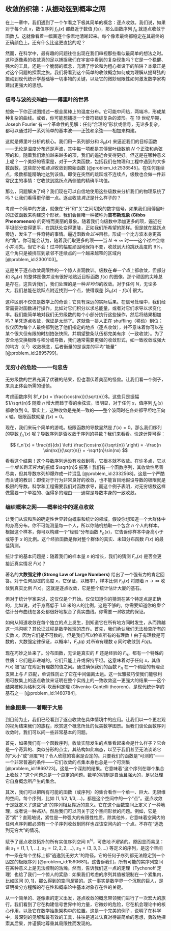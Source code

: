 ## 收敛的织锦：从振动弦到概率之网

在上一章中，我们遇到了一个乍看之下极其简单的概念：逐点收敛。我们说，如果对于每个点 $x$，数值序列 $f_n(x)$ 都趋近于数值 $f(x)$，那么函数序列 $f_n$ 就逐点收敛于函数 $f$。这就像看着一幅画逐个像素地清晰起来。每个像素最终都稳定在其最终的正确颜色上。还有什么比这更直接的呢？

然而，在科学中，最有趣的问题往往出现在我们审视那些看似最简单的想法之时。这种逐像素的收敛真的足以捕捉我们在宇宙中看到的复杂现象吗？它是一个稳健、强大的工具，还是一个脆弱的概念，充满了悖论和为粗心者设下的陷阱？本章正是对这个问题的探索之旅。我们将看到这个简单的收敛概念如何成为理解从提琴弦的振动到现代统计学基础等一切事物的关键，以及它的微妙局限性如何激发数学家构建出更强大的思想。

### 信号与波的交响曲——傅里叶的世界

想象一下你正试图描述一根金属棒上的温度分布。它可能中间热，两端冷，形成某种复杂的曲线。或者，你可能想捕捉一个音符错综复杂的波形。在 19 世纪早期，Joseph Fourier 有一个革命性的见解：任何“合理的”形状或信号，无论多复杂，都可以通过将一系列简单的基本波——正弦和余弦——相加来构建。

这就是傅里叶分析的核心。我们用一系列部分和 $S_N(x)$ 来逼近我们的目标函数——无论是温度分布还是声波，其中每一项都是其傅里叶级数前 $N$ 个正弦和余弦项的和。随着我们添加越来越多的项，我们的逼近会变得更好。但这是在哪种意义上呢？一个美好的答案是，对于一大类函数，包括我们在物理和工程中遇到的大多数函数，这些部分和*逐点*收敛到原始函数 [@problem_id:2536545]。在任何连续点，级数都能精确地达到该值。即使在突然的跳跃或不连续点，级数也会做一件非常民主的事情：它收敛到跳跃点两侧值的精确平均值。

那么，问题解决了吗？我们现在可以自信地使用这些级数来分析我们的物理系统了吗？让我们看得更仔细一点。逐点收敛*真正*是什么样子的？

考虑一个简单的方波，就像在“开”和“关”之间切换的数字信号。如果我们用傅里叶的正弦函数来构建这个形状，我们会目睹一种被称为**吉布斯现象 (Gibbs Phenomenon)** 的奇特而美丽的景象。随着我们向级数中添加更多的项，逼近在平坦部分变得更平，在跳跃处变得更陡，正如我们所希望的那样。但是就在跳跃点旁边，发生了一件奇特的事情。逼近函数会*过冲*目标，形成一个比方波本身更高的“角”。你可能会认为，随着我们取更多的项——当 $N \to \infty$ 时——这个过冲会缩小并消失。但它不会！过冲的幅度顽固地保持不变，收敛到大约跳跃高度的 $9\%$。这个角只是被挤压到紧邻不连续点的一个越来越窄的区域内 [@problem_id:2300103]。

这是关于逐点收敛局限性的一个惊人直观教训。级数在*每一个点*上都收敛，但部分和 $S_N(x)$ 的整体图像并没有很好地贴近目标函数 $f(x)$ 的图像。那个顽固的尖峰总是存在。这告诉我们，我们处理的是一种*非均匀*的收敛。对于任何 $N$，无论多大，我们总能在跳跃点附近找到一个点，使得误差 $|S_N(x) - f(x)|$ 很大。

这种区别不仅仅是数学上的奇谈；它具有深远的实际后果。在信号处理中，我们经常需要对函数进行操作，比如对它们积分以求总能量，或者对它们求导以求变化率。我们能简单地对我们无穷级数的每个小部分执行这些操作，然后将结果相加吗？单凭逐点收敛，保证是太弱了。这就像一排人正在 shuffling（移动）到位；仅仅因为每个人最终都到达了他们指定的地点（逐点收敛），并不意味着你可以在某个很大但有限的时刻拍张快照，并期望整条队伍都完美有序（一致收敛）。为了安全地交换极限与积分或导数，我们通常需要更强的收敛形式，如一致收敛或强大的均方（$L^2$）收敛概念，后者衡量的是误差的平均“能量” [@problem_id:2895799]。

### 无穷小的危险——一句忠告

无穷级数的世界充满了优雅的结果，但也潜伏着美丽的怪兽。让我们看一个例子，来真正体会所需的谨慎。

考虑函数序列 $f_n(x) = \frac{\cos(nx)}{\sqrt{n}}$。这些只是振幅 $1/\sqrt{n}$ 随着 $n$ 增大而趋于零的余弦波。很明显，对于任何 $x$，值序列 $f_n(x)$ 都收敛到 $0$。事实上，这种收敛是完美一致的——整个波同时在各处都平坦地压向 x 轴。极限函数就是 $f(x) = 0$。

现在，我们来玩个简单的游戏。极限函数的导数显然是 $f'(x) = 0$。那么我们序列的导数 $f_n'(x)$ 呢？导数序列是否收敛于序列的导数？我们来看看。快速计算可得：

$$
f_n'(x) = \frac{d}{dx} \left( \frac{\cos(nx)}{\sqrt{n}} \right) = -\frac{n \sin(nx)}{\sqrt{n}} = -\sqrt{n}\sin(nx)
$$

看看这个结果！这个导数序列远没有收敛到零，它根本就不收敛。在许多点，它以一个*增长到无穷大*的振幅 $\sqrt{n}$ 振荡！我们有一个函数序列，其收敛性尽善尽美，但其导数序列却爆炸成一片混乱 [@problem_id:2332568]。这是一个严酷而关键的教训：即使对于行为非常良好的收敛，也不能盲目地假设导数的极限就是极限的导数。科学和工程需要我们对函数求导，而这个例子表明，对无穷级数这样做需要一个单独的、强得多的理由——通常是导数本身的一致收敛。

### 编织概率之网——概率论中的逐点收敛

让我们从波和热的确定性世界转向概率和统计的领域。假设你想知道一个大群体中的身高分布。你不可能测量每一个人，所以你随机抽取一个包含 $n$ 个人的样本。根据这个样本，你可以构建一个“经验”分布函数 $F_n(x)$，它告诉你样本中身高小于或等于 $x$ 的比例。这个经验函数是你对整个群体的真实、未知分布函数 $F(x)$ 的最佳猜测。

统计学的基本问题是：随着我们的样本量 $n$ 的增长，我们的猜测 $F_n(x)$ 是否会更接近真实情况 $F(x)$？

著名的**大数强定律 (Strong Law of Large Numbers)** 给出了一个强有力的肯定回答。对于任何*固定*的高度 $x$，它保证，以概率1，样本比例 $F_n(x)$ 将随着 $n \to \infty$ 收敛到真实比例 $F(x)$。这就是逐点收敛，它是整个统计估计大厦的基石。

但对于统计学家来说，这仅仅是个开始。仅仅知道你的猜测在某个特定点是正确的，比如说，对于身高低于 1.8 米的人的比例，这是不够的。你需要知道你的*整个*估计分布曲线在各处都很好地拟合了真实曲线。你需要*一致*收敛的保证。

如何从知道收敛在每个独立的点上发生，到知道它在所有地方同时发生，从而跨越这一鸿沟呢？其论证过程是数学推理的杰作。首先，我们承认我们无法检查所有的实数 $x$，因为它们是不可数的。但是我们*可以*检查所有的有理数！由于有理数是可数的，大数强定律保证，以概率1，$F_n(q)$ 对*所有*有理数 $q$ 同时收敛到 $F(q)$。

现在巧妙之处来了。分布函数，无论是真实的 $F$ 还是经验的 $F_n$，都有一个特殊的性质：它们是非递减的。它们只能上升或保持平坦。这意味着对于任何 $x$，其值 $F(x)$ 被“困”在附近有理数的值之间。通过确保我们的函数 $F_n$ 在一个稠密的有理点支架上与 $F$ 匹配，单调性防止了它在中间偏离太远。这一优雅技巧使我们能够利用可数集上的逐点收敛来证明在整个实线上的一致收敛这一更强大的结果——这个结果被称为格利文科-坎泰利定理 (Glivenko-Cantelli theorem)，是现代统计学的基石之一 [@problem_id:1460784]。

### 抽象图景——着眼于大局

到目前为止，我们已经看到了逐点收敛在具体情境中的应用。让我们以一个更宏观的视角结束我们的旅程，欣赏这个概念所处的优美数学图景。当我们谈论函数序列收敛时，我们可以问一些非常基本的问题。

首先，如果我们有一个函数序列，收敛实际发生的点集看起来会是什么样子？它会是一个奇异的、类似分形的点尘，其结构如此病态，以至于我们甚至无法谈论它的“大小”或“测度”吗？令人欣慰的答案是否定的。只要我们的函数是“可测的”——一个非常普遍的条件——它们收敛的点集本身也总是一个可测集 [@problem_id:1869723]。这是一个深刻的结果。它意味着“这个序列在哪个集合上收敛？”这个问题总是一个良定的问题。数学的机制是自洽且强大的，足以处理它自身概念所产生的集合。

其次，我们可以把所有可能的函数（或序列）的集合看作一个单一、巨大、无限维的空间。每个序列，比如 $(1, 1/2, 1/3, \ldots)$，都是这个空间中的一个“点”。逐点收敛于是就定义了这些“点”的序列相互靠近的意义。它在这个函数空间上定义了一种地理，或者说一种*拓扑*。然后我们可以问关于这个空间形状的问题。例如，它是否“紧”？直观地说，紧性是一种强大的有限性性质。除其他外，它意味着空间内的任何点序列都必须有一个子序列收敛到同样也*在*该空间内的一个点。不存在“逃逸到无穷大”的情况。

赋予了逐点收敛拓扑的所有实值序列空间 $\mathbb{R}^{\mathbb{N}}$，可悲地*不是*紧的。原因显而易见：由 $s_1=(1,1,1,\ldots)$, $s_2=(2,2,2,\ldots)$, $s_3=(3,3,3,\ldots)$ 等定义的序列，是这个空间中一条在每个坐标上都“逃逸到无穷大”的路径。它的任何子序列都无法稳定到一个固定的极限序列 [@problem_id:1590681]。这告诉我们，所有可能的实序列空间在某种意义上是无法控制的浩瀚。然而，告诉我们这一点的定理（Tychonoff 定理）也给了我们一个惊人的奖励：如果我们考虑的序列其值被限制在一个紧集内，比如区间 $[0,1]$，那么得到的空间*是*紧的。这一事实是数学界一个沉默的巨人，是证明微分方程解的存在性和概率论中基本对象存在性的关键。

从一个简单的、逐像素的定义出发，逐点收敛的概念带领我们进行了一次宏大的旅行。我们看到了它在构建信号世界中的力量，它微妙的危险，它在机会理论中的核心作用，以及它在数学抽象架构中的位置。这是一个完美的例子，说明了在科学中，最深刻的见解和最有效的工具，往往是通过认真对待最简单的思想，勇敢地探索其后果，并谨慎地尊重其局限性而发现的。